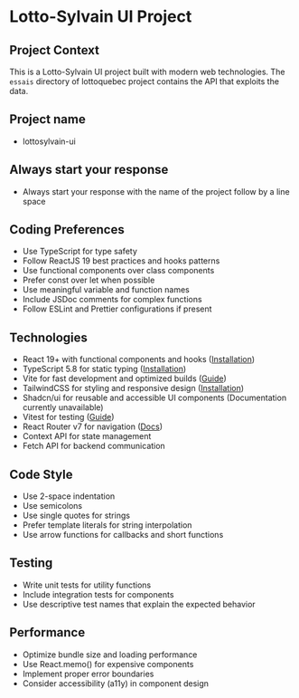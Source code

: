 # Lotto-Sylvain UI Project

## Project Context
This is a Lotto-Sylvain UI project built with modern web technologies. 
The `essais` directory of lottoquebec project contains the API that exploits the data.

## Project name
- lottosylvain-ui

## Always start your response
- Always start your response with the name of the project follow by a line space

## Coding Preferences
- Use TypeScript for type safety
- Follow ReactJS 19 best practices and hooks patterns
- Use functional components over class components
- Prefer const over let when possible
- Use meaningful variable and function names
- Include JSDoc comments for complex functions
- Follow ESLint and Prettier configurations if present

## Technologies
- React 19+ with functional components and hooks ([Installation](https://react.dev/learn/installation))
- TypeScript 5.8 for static typing ([Installation](https://www.typescriptlang.org/download/))
- Vite for fast development and optimized builds ([Guide](https://vite.dev/guide/))
- TailwindCSS for styling and responsive design ([Installation](https://tailwindcss.com/docs/installation))
- Shadcn/ui for reusable and accessible UI components (Documentation currently unavailable)
- Vitest for testing ([Guide](https://vitest.dev/guide/))
- React Router v7 for navigation ([Docs](https://reactrouter.com/home))
- Context API for state management
- Fetch API for backend communication

## Code Style
- Use 2-space indentation
- Use semicolons
- Use single quotes for strings
- Prefer template literals for string interpolation
- Use arrow functions for callbacks and short functions

## Testing
- Write unit tests for utility functions
- Include integration tests for components
- Use descriptive test names that explain the expected behavior

## Performance
- Optimize bundle size and loading performance
- Use React.memo() for expensive components
- Implement proper error boundaries
- Consider accessibility (a11y) in component design
